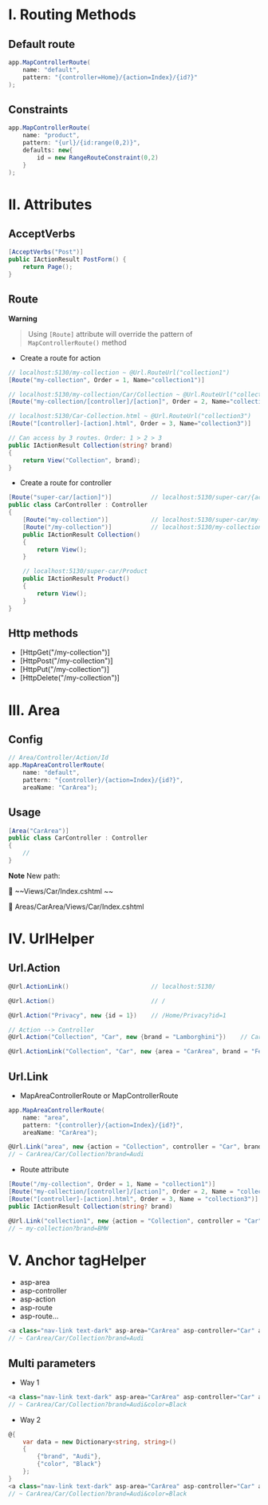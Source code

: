 # I. Routing Methods
## Default route
```cs
app.MapControllerRoute(
    name: "default",
    pattern: "{controller=Home}/{action=Index}/{id?}"
);
```
## Constraints
```cs
app.MapControllerRoute(
    name: "product",
    pattern: "{url}/{id:range(0,2)}",
    defaults: new{
        id = new RangeRouteConstraint(0,2)
    }
);
```
# II. Attributes
## AcceptVerbs
```cs
[AcceptVerbs("Post")]
public IActionResult PostForm() {
    return Page();
}
```
## Route
**Warning**
> Using `[Route]` attribute will override the pattern of `MapControllerRoute()` method

* Create a route for action
```cs 
// localhost:5130/my-collection ~ @Url.RouteUrl("collection1")
[Route("my-collection", Order = 1, Name="collection1")]      

// localhost:5130/my-collection/Car/Collection ~ @Url.RouteUrl("collection2")
[Route("my-collection/[controller]/[action]", Order = 2, Name="collection2")]  

// localhost:5130/Car-Collection.html ~ @Url.RouteUrl("collection3")
[Route("[controller]-[action].html", Order = 3, Name="collection3")]  

// Can access by 3 routes. Order: 1 > 2 > 3
public IActionResult Collection(string? brand)    
{
    return View("Collection", brand);
}
```
* Create a route for controller
```cs 
[Route("super-car/[action]")]           // localhost:5130/super-car/{action}
public class CarController : Controller
{ 
    [Route("my-collection")]            // localhost:5130/super-car/my-collection 
    [Route("/my-collection")]           // localhost:5130/my-collection  -->  Warning / 
    public IActionResult Collection()
    {
        return View();
    }

    // localhost:5130/super-car/Product
    public IActionResult Product()      
    {       
        return View();
    }
}
```
## Http methods
* [HttpGet("/my-collection")]
* [HttpPost("/my-collection")]
* [HttpPut("/my-collection")]
* [HttpDelete("/my-collection")]
# III. Area
## Config
```cs
// Area/Controller/Action/Id
app.MapAreaControllerRoute(
    name: "default",
    pattern: "{controller}/{action=Index}/{id?}",
    areaName: "CarArea");
```
## Usage
```cs
[Area("CarArea")]
public class CarController : Controller
{
    //
}
```
**Note** New path:

📁 ~~Views/Car/Index.cshtml ~~

📁 Areas/CarArea/Views/Car/Index.cshtml

# IV. UrlHelper
## Url.Action
```cs
@Url.ActionLink()                       // localhost:5130/

@Url.Action()                           // /

@Url.Action("Privacy", new {id = 1})    // /Home/Privacy?id=1

// Action --> Controller 
@Url.Action("Collection", "Car", new {brand = "Lamborghini"})    // Car/Collection?brand=Lamborghini

@Url.ActionLink("Collection", "Car", new {area = "CarArea", brand = "Ferrari"})   // Car/Collection?brand=Lamborghini

```
## Url.Link
* MapAreaControllerRoute or MapControllerRoute
```cs
app.MapAreaControllerRoute(
    name: "area",
    pattern: "{controller}/{action=Index}/{id?}",
    areaName: "CarArea");
```
```cs
@Url.Link("area", new {action = "Collection", controller = "Car", brand = "Audi"})
// ~ CarArea/Car/Collection?brand=Audi
```
* Route attribute
```cs
[Route("/my-collection", Order = 1, Name = "collection1")]                          
[Route("my-collection/[controller]/[action]", Order = 2, Name = "collection2")]  
[Route("[controller]-[action].html", Order = 3, Name = "collection3")]             
public IActionResult Collection(string? brand)
```
```cs
@Url.Link("collection1", new {action = "Collection", controller = "Car", brand = "BMW"})
// ~ my-collection?brand=BMW
```
# V. Anchor tagHelper
* asp-area
* asp-controller
* asp-action
* asp-route
* asp-route...
```cs
<a class="nav-link text-dark" asp-area="CarArea" asp-controller="Car" asp-action="Collection" asp-route-brand="Audi">Audi Collection</a>
// ~ CarArea/Car/Collection?brand=Audi
```
## Multi parameters
* Way 1
```cs
<a class="nav-link text-dark" asp-area="CarArea" asp-controller="Car" asp-action="Collection" asp-route-brand="Audi" asp-route-color="Black">Audi Collection</a>
// ~ CarArea/Car/Collection?brand=Audi&color=Black
```
* Way 2
```cs
@{
    var data = new Dictionary<string, string>()
    {
        {"brand", "Audi"},
        {"color", "Black"}
    };
}
<a class="nav-link text-dark" asp-area="CarArea" asp-controller="Car" asp-action="Collection" asp-all-route-data="@data">Audi Collection</a>
// ~ CarArea/Car/Collection?brand=Audi&color=Black
```